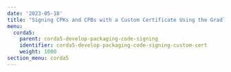 ```yaml
---
date: '2023-05-18'
title: "Signing CPKs and CPBs with a Custom Certificate Using the Gradle Plugin"
menu:
  corda5:
    parent: corda5-develop-packaging-code-signing
    identifier: corda5-develop-packaging-code-signing-custom-cert
    weight: 1000
section_menu: corda5
---
```

